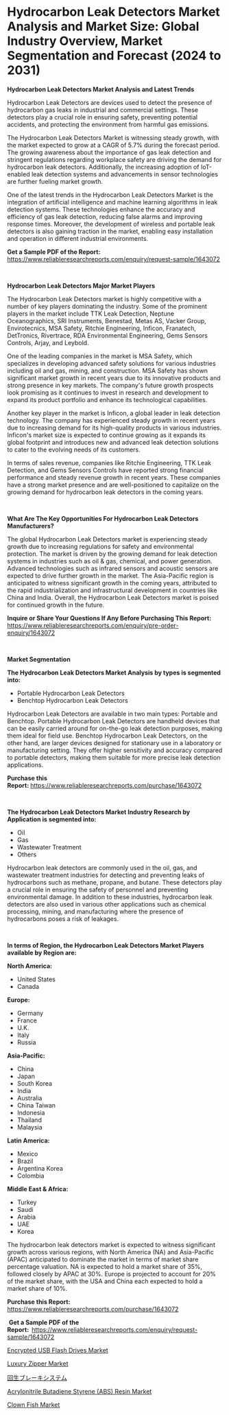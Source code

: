 <p><h1>Hydrocarbon Leak Detectors Market Analysis and Market Size: Global Industry Overview, Market Segmentation and Forecast (2024 to 2031)</h1></p><p><strong>Hydrocarbon Leak Detectors Market Analysis and Latest Trends</strong></p>
<p><p>Hydrocarbon Leak Detectors are devices used to detect the presence of hydrocarbon gas leaks in industrial and commercial settings. These detectors play a crucial role in ensuring safety, preventing potential accidents, and protecting the environment from harmful gas emissions.</p><p>The Hydrocarbon Leak Detectors Market is witnessing steady growth, with the market expected to grow at a CAGR of 5.7% during the forecast period. The growing awareness about the importance of gas leak detection and stringent regulations regarding workplace safety are driving the demand for hydrocarbon leak detectors. Additionally, the increasing adoption of IoT-enabled leak detection systems and advancements in sensor technologies are further fueling market growth.</p><p>One of the latest trends in the Hydrocarbon Leak Detectors Market is the integration of artificial intelligence and machine learning algorithms in leak detection systems. These technologies enhance the accuracy and efficiency of gas leak detection, reducing false alarms and improving response times. Moreover, the development of wireless and portable leak detectors is also gaining traction in the market, enabling easy installation and operation in different industrial environments.</p></p>
<p><strong>Get a Sample PDF of the Report:&nbsp;</strong> <a href="https://www.reliableresearchreports.com/enquiry/request-sample/1643072">https://www.reliableresearchreports.com/enquiry/request-sample/1643072</a></p>
<p>&nbsp;</p>
<p><strong>Hydrocarbon Leak Detectors Major Market Players</strong></p>
<p><p>The Hydrocarbon Leak Detectors market is highly competitive with a number of key players dominating the industry. Some of the prominent players in the market include TTK Leak Detection, Neptune Oceanographics, SRI Instruments, Benestad, Metas AS, Vacker Group, Envirotecnics, MSA Safety, Ritchie Engineering, Inficon, Franatech, DetTronics, Rivertrace, RDA Environmental Engineering, Gems Sensors Controls, Arjay, and Leybold.</p><p>One of the leading companies in the market is MSA Safety, which specializes in developing advanced safety solutions for various industries including oil and gas, mining, and construction. MSA Safety has shown significant market growth in recent years due to its innovative products and strong presence in key markets. The company's future growth prospects look promising as it continues to invest in research and development to expand its product portfolio and enhance its technological capabilities.</p><p>Another key player in the market is Inficon, a global leader in leak detection technology. The company has experienced steady growth in recent years due to increasing demand for its high-quality products in various industries. Inficon's market size is expected to continue growing as it expands its global footprint and introduces new and advanced leak detection solutions to cater to the evolving needs of its customers.</p><p>In terms of sales revenue, companies like Ritchie Engineering, TTK Leak Detection, and Gems Sensors Controls have reported strong financial performance and steady revenue growth in recent years. These companies have a strong market presence and are well-positioned to capitalize on the growing demand for hydrocarbon leak detectors in the coming years.</p></p>
<p>&nbsp;</p>
<p><strong>What Are The Key Opportunities For Hydrocarbon Leak Detectors Manufacturers?</strong></p>
<p><p>The global Hydrocarbon Leak Detectors market is experiencing steady growth due to increasing regulations for safety and environmental protection. The market is driven by the growing demand for leak detection systems in industries such as oil & gas, chemical, and power generation. Advanced technologies such as infrared sensors and acoustic sensors are expected to drive further growth in the market. The Asia-Pacific region is anticipated to witness significant growth in the coming years, attributed to the rapid industrialization and infrastructural development in countries like China and India. Overall, the Hydrocarbon Leak Detectors market is poised for continued growth in the future.</p></p>
<p><strong>Inquire or Share Your Questions If Any Before Purchasing This Report:</strong> <a href="https://www.reliableresearchreports.com/enquiry/pre-order-enquiry/1643072">https://www.reliableresearchreports.com/enquiry/pre-order-enquiry/1643072</a></p>
<p>&nbsp;</p>
<p><strong>Market Segmentation</strong></p>
<p><strong>The Hydrocarbon Leak Detectors Market Analysis by types is segmented into:</strong></p>
<p><ul><li>Portable Hydrocarbon Leak Detectors</li><li>Benchtop Hydrocarbon Leak Detectors</li></ul></p>
<p><p>Hydrocarbon Leak Detectors are available in two main types: Portable and Benchtop. Portable Hydrocarbon Leak Detectors are handheld devices that can be easily carried around for on-the-go leak detection purposes, making them ideal for field use. Benchtop Hydrocarbon Leak Detectors, on the other hand, are larger devices designed for stationary use in a laboratory or manufacturing setting. They offer higher sensitivity and accuracy compared to portable detectors, making them suitable for more precise leak detection applications.</p></p>
<p><strong>Purchase this Report:&nbsp;</strong><a href="https://www.reliableresearchreports.com/purchase/1643072">https://www.reliableresearchreports.com/purchase/1643072</a></p>
<p>&nbsp;</p>
<p><strong>The Hydrocarbon Leak Detectors Market Industry Research by Application is segmented into:</strong></p>
<p><ul><li>Oil</li><li>Gas</li><li>Wastewater Treatment</li><li>Others</li></ul></p>
<p><p>Hydrocarbon leak detectors are commonly used in the oil, gas, and wastewater treatment industries for detecting and preventing leaks of hydrocarbons such as methane, propane, and butane. These detectors play a crucial role in ensuring the safety of personnel and preventing environmental damage. In addition to these industries, hydrocarbon leak detectors are also used in various other applications such as chemical processing, mining, and manufacturing where the presence of hydrocarbons poses a risk of leakages.</p></p>
<p>&nbsp;</p>
<p><strong>In terms of Region, the Hydrocarbon Leak Detectors Market Players available by Region are:</strong></p>
<p>
    <p> <strong> North America: </strong>
        <ul>
            <li>United States</li>
            <li>Canada</li>
        </ul>
        </p> 
    <p> <strong> Europe: </strong>
        <ul>
            <li>Germany</li>
            <li>France</li>
            <li>U.K.</li>
            <li>Italy</li>
            <li>Russia</li>
        </ul>
        </p> 
    <p> <strong> Asia-Pacific: </strong>
        <ul>
            <li>China</li>
            <li>Japan</li>
            <li>South Korea</li>
            <li>India</li>
            <li>Australia</li>
            <li>China Taiwan</li>
            <li>Indonesia</li>
            <li>Thailand</li>
            <li>Malaysia</li>
        </ul>
        </p> 
    <p> <strong> Latin America: </strong>
        <ul>
            <li>Mexico</li>
            <li>Brazil</li>
            <li>Argentina Korea</li>
            <li>Colombia</li>
        </ul>
        </p> 
    <p> <strong> Middle East & Africa: </strong>
        <ul>
            <li>Turkey</li>
            <li>Saudi</li>
            <li>Arabia</li>
            <li>UAE</li>
            <li>Korea</li>
        </ul>
    </p>
    </p>
<p><p>The hydrocarbon leak detectors market is expected to witness significant growth across various regions, with North America (NA) and Asia-Pacific (APAC) anticipated to dominate the market in terms of market share percentage valuation. NA is expected to hold a market share of 35%, followed closely by APAC at 30%. Europe is projected to account for 20% of the market share, with the USA and China each expected to hold a market share of 10%.</p></p>
<p><strong>Purchase this Report: </strong><a href="https://www.reliableresearchreports.com/purchase/1643072">https://www.reliableresearchreports.com/purchase/1643072</a></p>
<p>&nbsp;<strong>Get a Sample PDF of the Report:&nbsp;&nbsp;</strong><a href="https://www.reliableresearchreports.com/enquiry/request-sample/1643072">https://www.reliableresearchreports.com/enquiry/request-sample/1643072</a></p>
<p><strong></strong></p>
<p><p><a href="https://view.publitas.com/reportprime-1/encrypted-usb-flash-drives-market-provides-a-comprehensive-analysis-including-a-macro-overview-of-the-market-as-well-as-micro-details-such-as-market-size-and-competitive-landscape/">Encrypted USB Flash Drives Market</a></p><p><a href="https://metal-farmhouse-e95.notion.site/Luxury-Zipper-Market-Size-Growth-and-Forecast-from-2024-2031-0842c960eeaa4eb6b1936a8cfeffc806">Luxury Zipper Market</a></p><p><a href="https://medium.com/@fabiclaf/%E5%86%8D%E7%94%9F%E3%83%96%E3%83%AC%E3%83%BC%E3%82%AD%E3%82%B7%E3%82%B9%E3%83%86%E3%83%A0%E5%B8%82%E5%A0%B4%E8%A6%8F%E6%A8%A1-%E5%B8%82%E5%A0%B4%E3%81%AE%E5%B1%95%E6%9C%9B%E3%81%A8%E5%B8%82%E5%A0%B4%E4%BA%88%E6%B8%AC-2024%E5%B9%B4%E3%81%8B%E3%82%892031%E5%B9%B4-62658d01e131">回生ブレーキシステム</a></p><p><a href="https://circular-yam-9b9.notion.site/Acrylonitrile-Butadiene-Styrene-ABS-Resin-Market-Size-Growing-and-Forecasted-for-period-from-2024--6202347894214aa285b873679866d6dd">Acrylonitrile Butadiene Styrene (ABS) Resin Market</a></p><p><a href="https://view.publitas.com/reportprime-1/clown-fish-market-insights-market-players-and-forecast-till-2031/">Clown Fish Market</a></p></p>